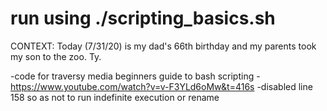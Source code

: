 # run using ./scripting_basics.sh

CONTEXT: Today (7/31/20) is my dad's 66th birthday and my parents took my son to the zoo. Ty.


-code for traversy media beginners guide to bash scripting
-https://www.youtube.com/watch?v=v-F3YLd6oMw&t=416s
-disabled line 158 so as not to run indefinite execution or rename
